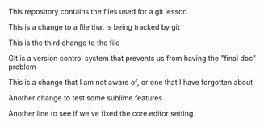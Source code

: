 This repository contains the files used for a git lesson

This is a change to a file that is being tracked by git

This is the third change to the file

Git is a version control system that prevents us from having the "final doc" problem

This is a change that I am not aware of, or one that I have forgotten about

Another change to test some sublime features

Another line to see if we've fixed the core.editor setting
